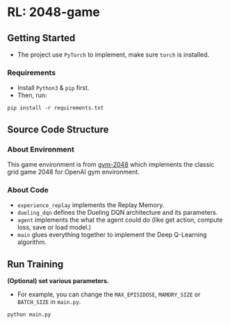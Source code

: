 # RL: 2048-game

## Getting Started
* The project use `PyTorch` to implement, make sure `torch` is installed.

### Requirements
* Install `Python3` & `pip` first. 
* Then, run:
```
pip install -r requirements.txt
```

## Source Code Structure

### About Environment
This game environment is from [gym-2048](https://pypi.org/project/gym-2048/) which implements the classic grid game 2048 for OpenAI gym environment.

### About Code
* `experience_replay` implements the Replay Memory.
* `dueling_dqn` defines the Dueling DQN architecture and its parameters.
* `agent` implements the what the agent could do (like get action, compute loss, save or load model.)
* `main` glues everything together to implement the Deep Q-Learning algorithm.

## Run Training

**(Optional) set various parameters.**
* For example, you can change the `MAX_EPISIDOSE`, `MAMORY_SIZE` or `BATCH_SIZE` in `main.py`.

```
python main.py
```
